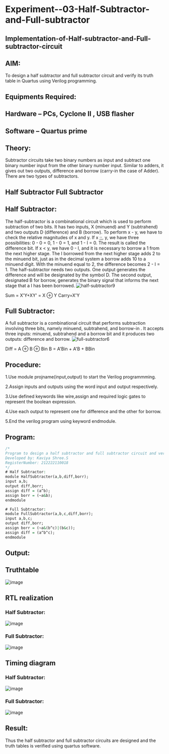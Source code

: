 # Experiment--03-Half-Subtractor-and-Full-subtractor
## Implementation-of-Half-subtractor-and-Full-subtractor-circuit
## AIM:
To design a half subtractor and full subtractor circuit and verify its truth table in Quartus using Verilog programming.

## Equipments Required:
## Hardware – PCs, Cyclone II , USB flasher
## Software – Quartus prime
## Theory:
Subtractor circuits take two binary numbers as input and subtract one binary number input from the other binary number input. Similar to adders, it gives out two outputs, difference and borrow (carry-in the case of Adder). There are two types of subtractors.

## Half Subtractor Full Subtractor
## Half Subtractor:
The half-subtractor is a combinational circuit which is used to perform subtraction of two bits. It has two inputs, X (minuend) and Y (subtrahend) and two outputs D (difference) and B (borrow). To perform x - y, we have to check the relative magnitudes of x and y. If x ;;, y, we have three possibilities: 0 - 0 = 0, 1 - 0 = 1, and 1 - I = 0. The result is called the difference bit. If x < y, we have 0 - I, and it is necessary to borrow a 1 from the next higher stage. The I borrowed from the next higher stage adds 2 to the minuend bit, just as in the decimal system a borrow adds 10 to a minuend digit. With the minuend equal to 2, the difference becomes 2 - I = 1. The half-subtractor needs two outputs. One output generates the difference and will be designated by the symbol D. The second output, designated B for borrow, generates the binary signal that informs the next stage that a I has been borrowed.
![half-subtractor9](https://user-images.githubusercontent.com/36288975/166112538-58c3bc7c-ee5d-4e6a-ac8d-8e8328efe27a.png)


Sum = X'Y+XY' = X ⊕ Y
Carry=X'Y

## Full Subtractor:
A full subtractor is a combinational circuit that performs subtraction involving three bits, namely minuend, subtrahend, and borrow-in . It accepts three inputs: minuend, subtrahend and a borrow bit and it produces two outputs: difference and borrow. 
![full-subtractor6](https://user-images.githubusercontent.com/36288975/166112541-24c68359-3de8-4674-ae22-8272ffc385ed.png)


Diff = A ⊕ B ⊕ Bin B = A'Bin + A'B + BBin

## Procedure:
1.Use module projname(input,output) to start the Verilog programmming.

2.Assign inputs and outputs using the word input and output respectively.

3.Use defined keywords like wire,assign and required logic gates to represent the boolean expression.

4.Use each output to represent one for difference and the other for borrow.

5.End the verilog program using keyword endmodule.
## Program:
```vhdl
/*
Program to design a half subtractor and full subtractor circuit and verify its truth table in quartus using Verilog programming.
Developed by: Kaviya Shree.S
RegisterNumber: 212222110018
*/
# Half Subtractor:
module HalfSubtracter(a,b,diff,borr); 
input a,b;  
output diff,borr; 
assign diff = (a^b);  
assign borr = (~a&b); 
endmodule 

# Full Subtractor:
module FullSubtractor(a,b,c,diff,borr);
input a,b,c;
output diff,borr;
assign borr = (~a&(b^c)|(b&c));
assign diff = (a^b^c);
endmodule
```


## Output:

## Truthtable
![image](https://user-images.githubusercontent.com/120554177/233030252-e11f4341-dcb0-45d5-9242-9cef51f2443c.png)

##  RTL realization
### Half Subtractor:
![image](https://user-images.githubusercontent.com/120554177/233030360-781e1384-7f67-4f1b-9182-8a8dddbf1916.png)
### Full Subtractor:
![image](https://user-images.githubusercontent.com/120554177/233030442-76d8fb37-cae1-47b1-a345-e931920a74e1.png)

## Timing diagram 
### Half Subtractor:
![image](https://user-images.githubusercontent.com/120554177/233030546-004be164-3875-40e5-9dcd-a92c5ce42ac5.png)
### Full Subtractor:
![image](https://user-images.githubusercontent.com/120554177/233030636-f209a7fb-7087-44a9-b86e-54eb8b0fdfd1.png)
## Result:
Thus the half subtractor and full subtractor circuits are designed and the truth tables is verified using quartus software.
